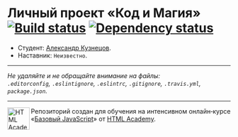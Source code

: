 # Личный проект «Код и Магия» [![Build status][travis-image]][travis-url] [![Dependency status][dependency-image]][dependency-url]

* Студент: [Александр Кузнецов](https://up.htmlacademy.ru/javascript/5/user/196191).
* Наставник: `Неизвестно`.

---

_Не удаляйте и не обращайте внимание на файлы:_<br>
_`.editorconfig`, `.eslintignore`, `.eslintrc`, `.gitignore`, `.travis.yml`, `package.json`._

---

<a href="https://htmlacademy.ru/intensive/javascript"><img align="left" width="50" height="50" title="HTML Academy" src="https://up.htmlacademy.ru/static/img/intensive/javascript/logo-for-github.svg"></a>

Репозиторий создан для обучения на интенсивном онлайн‑курсе «[Базовый JavaScript](https://htmlacademy.ru/intensive/javascript)» от [HTML Academy](https://htmlacademy.ru).

[travis-image]: https://travis-ci.org/htmlacademy-javascript/196191-code-and-magick.svg?branch=master
[travis-url]: https://travis-ci.org/htmlacademy-javascript/196191-code-and-magick
[dependency-image]: https://david-dm.org/htmlacademy-javascript/196191-code-and-magick.svg?style=flat-square
[dependency-url]: https://david-dm.org/htmlacademy-javascript/196191-code-and-magick
